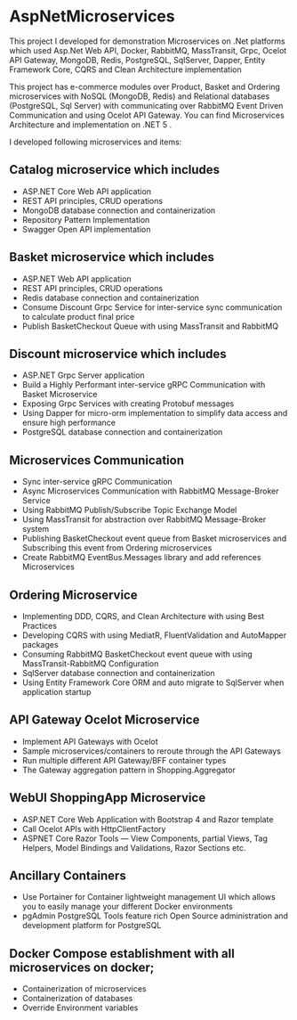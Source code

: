 # AspNetMicroservices

This project I developed for demonstration Microservices on .Net platforms which used Asp.Net Web API, Docker, RabbitMQ, MassTransit, Grpc, Ocelot API Gateway, MongoDB, Redis, PostgreSQL, SqlServer, Dapper, Entity Framework Core, CQRS and Clean Architecture implementation

This project has e-commerce modules over Product, Basket and Ordering microservices with NoSQL (MongoDB, Redis) and Relational databases (PostgreSQL, Sql Server) with communicating over RabbitMQ Event Driven Communication and using Ocelot API Gateway. You can find Microservices Architecture and implementation on .NET 5 .

I developed following microservices and items:

## Catalog microservice which includes
- ASP.NET Core Web API application
- REST API principles, CRUD operations
- MongoDB database connection and containerization
- Repository Pattern Implementation
- Swagger Open API implementation

## Basket microservice which includes
- ASP.NET Web API application
- REST API principles, CRUD operations
- Redis database connection and containerization
- Consume Discount Grpc Service for inter-service sync communication to calculate product final price
- Publish BasketCheckout Queue with using MassTransit and RabbitMQ

## Discount microservice which includes
- ASP.NET Grpc Server application
- Build a Highly Performant inter-service gRPC Communication with Basket Microservice
- Exposing Grpc Services with creating Protobuf messages
- Using Dapper for micro-orm implementation to simplify data access and ensure high performance
- PostgreSQL database connection and containerization

## Microservices Communication
- Sync inter-service gRPC Communication
- Async Microservices Communication with RabbitMQ Message-Broker Service
- Using RabbitMQ Publish/Subscribe Topic Exchange Model
- Using MassTransit for abstraction over RabbitMQ Message-Broker system
- Publishing BasketCheckout event queue from Basket microservices and Subscribing this event from Ordering microservices
- Create RabbitMQ EventBus.Messages library and add references Microservices

## Ordering Microservice
- Implementing DDD, CQRS, and Clean Architecture with using Best Practices
- Developing CQRS with using MediatR, FluentValidation and AutoMapper packages
- Consuming RabbitMQ BasketCheckout event queue with using MassTransit-RabbitMQ Configuration
- SqlServer database connection and containerization
- Using Entity Framework Core ORM and auto migrate to SqlServer when application startup

## API Gateway Ocelot Microservice
- Implement API Gateways with Ocelot
- Sample microservices/containers to reroute through the API Gateways
- Run multiple different API Gateway/BFF container types
- The Gateway aggregation pattern in Shopping.Aggregator

## WebUI ShoppingApp Microservice
- ASP.NET Core Web Application with Bootstrap 4 and Razor template
- Call Ocelot APIs with HttpClientFactory
- ASPNET Core Razor Tools — View Components, partial Views, Tag Helpers, Model Bindings and Validations, Razor Sections etc.

## Ancillary Containers
- Use Portainer for Container lightweight management UI which allows you to easily manage your different Docker environments
- pgAdmin PostgreSQL Tools feature rich Open Source administration and development platform for PostgreSQL

## Docker Compose establishment with all microservices on docker;
- Containerization of microservices
- Containerization of databases
- Override Environment variables
